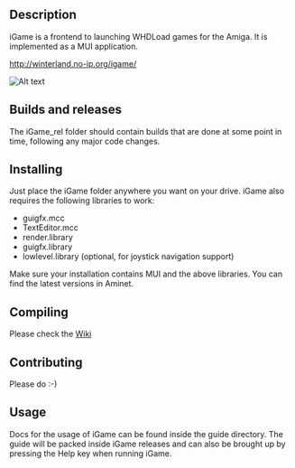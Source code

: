## Description

iGame is a frontend to launching WHDLoad games for the Amiga. It is implemented as a MUI application.

http://winterland.no-ip.org/igame/

![Alt text](/igame_screen.png?raw=true "iGame screenshot")

## Builds and releases

The iGame_rel folder should contain builds that are done at some point in time, following any major code changes.

## Installing

Just place the iGame folder anywhere you want on your drive. iGame also requires the following libraries to work:

* guigfx.mcc
* TextEditor.mcc
* render.library
* guigfx.library
* lowlevel.library (optional, for joystick navigation support)

Make sure your installation contains MUI and the above libraries. You can find the latest versions in Aminet.

## Compiling

Please check the [Wiki](https://github.com/MrZammler/iGame/wiki/Compiling-iGame)

## Contributing

Please do :-)

## Usage

Docs for the usage of iGame can be found inside the guide directory. The guide will be packed inside iGame releases and
can also be brought up by pressing the Help key when running iGame.
